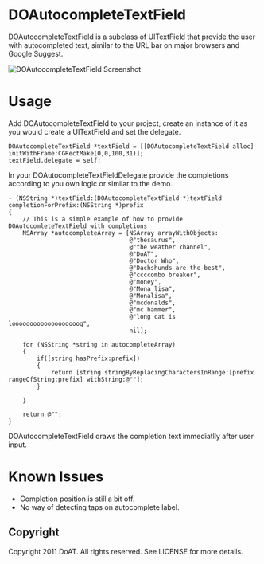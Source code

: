 # DOAutocompleteTextField

DOAutocompleteTextField is a subclass of UITextField that provide the user with
autocompleted text, similar to the URL bar on major browsers and Google Suggest.

![DOAutocompleteTextField Screenshot](https://github.com/doat/DOAutocompleteTextField/raw/master/screenshot.gif)

# Usage

Add DOAutocompleteTextField to your project, create an instance of it
as you would create a UITextField and set the delegate.

    DOAutocompleteTextField *textField = [[DOAutocompleteTextField alloc] initWithFrame:CGRectMake(0,0,100,31)];
    textField.delegate = self;

In your DOAutocompleteTextFieldDelegate provide the completions according to you own logic
or similar to the demo.
	
	- (NSString *)textField:(DOAutocompleteTextField *)textField completionForPrefix:(NSString *)prefix
	{
    	// This is a simple example of how to provide DOAutocomleteTextField with completions
	    NSArray *autocompleteArray = [NSArray arrayWithObjects:
	                                  @"thesaurus",
	                                  @"the weather channel",
	                                  @"DoAT",
	                                  @"Doctor Who",
	                                  @"Dachshunds are the best",
	                                  @"ccccombo breaker",
	                                  @"money",
	                                  @"Mona lisa",
	                                  @"Monalisa",
	                                  @"mcdonalds",
	                                  @"mc hammer", 
	                                  @"long cat is looooooooooooooooooog",
	                                  nil];
	    
	    for (NSString *string in autocompleteArray) 
	    {
	        if([string hasPrefix:prefix])
	        {
	            return [string stringByReplacingCharactersInRange:[prefix rangeOfString:prefix] withString:@""];
	        }
	        
	    }
	    
	    return @"";
	}

DOAutocompleteTextField draws the completion text immediatlly after user input.

# Known Issues

* Completion position is still a bit off.
* No way of detecting taps on autocomplete label.


## Copyright
Copyright 2011 DoAT. All rights reserved. See LICENSE for more details.
